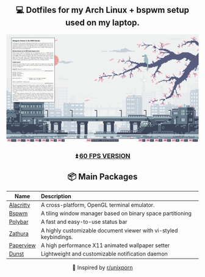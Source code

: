 <div align="center">

## 💻 Dotfiles for my Arch Linux + bspwm setup used on my laptop.

![](assets/animated.gif)

### ⏫ [60 FPS VERSION](assets/animated.mkv)

## 📦 Main Packages
| Name                                                | Description                                                  |
| --------------------------------------------------- | :----------------------------------------------------------- |
| [Alacritty](https://github.com/alacritty/alacritty) | A cross-platform, OpenGL terminal emulator.                  |
| [Bspwm](https://github.com/baskerville/bspwm)       | A tiling window manager based on binary space partitioning   |
| [Polybar](https://github.com/polybar/polybar)       | A fast and easy-to-use status bar                            |
| [Zathura](https://git.pwmt.org/pwmt/zathura)        | A highly customizable document viewer with vi-styled keybindings. |
| [Paperview](https://github.com/glouw/paperview)     | A high performance X11 animated wallpaper setter             |
| [Dunst](https://github.com/dunst-project/dunst)     | Lightweight and customizable notification daemon             |


💜 Inspired by [r/unixporn](https://www.reddit.com/r/unixporn/)
</div>

